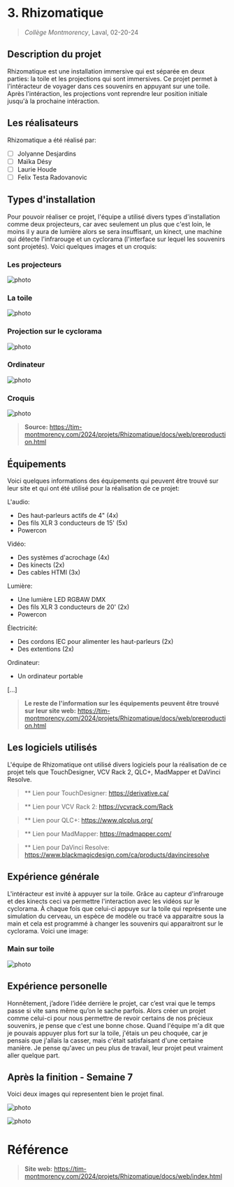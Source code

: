 # 3. Rhizomatique
> *Collège Montmorency*, Laval, 02-20-24

## Description du projet
Rhizomatique est une installation immersive qui est séparée en deux parties: la toile et les projections qui sont immersives. Ce projet permet à l'intéracteur de voyager dans ces souvenirs en appuyant sur une toile. Après l'intéraction, les projections vont reprendre leur position initiale jusqu'à la prochaine intéraction.

## Les réalisateurs
Rhizomatique a été réalisé par:
- [ ] Jolyanne Desjardins
- [ ] Maïka Désy
- [ ] Laurie Houde
- [ ] Felix Testa Radovanovic

## Types d'installation
Pour pouvoir réaliser ce projet, l'équipe a utilisé divers types d'installation comme deux projecteurs, car avec seulement un plus que c'est loin, le moins il y aura de lumière alors se sera insuffisant, un kinect, une machine qui détecte l'infrarouge et un cyclorama (l'interface sur lequel les souvenirs sont projetés). Voici quelques images et un croquis:

### Les projecteurs

![photo](media/technique_deux_projecteurs.jpg)

### La toile

![photo](media/vue_entiere_toile.jpg)

### Projection sur le cyclorama

![photo](media/rhizomatique_projection_cyclo.jpg)

### Ordinateur

![photo](media/rhizomatique_ordinateur.jpg)

### Croquis

![photo](media/croquis.jpg)

> **Source:** https://tim-montmorency.com/2024/projets/Rhizomatique/docs/web/preproduction.html

## Équipements
Voici quelques informations des équipements qui peuvent être trouvé sur leur site et qui ont été utilisé pour la réalisation de ce projet:

L'audio:
- Des haut-parleurs actifs de 4" (4x)
- Des fils XLR 3 conducteurs de 15' (5x)
- Powercon
  
Vidéo: 
- Des systèmes d'acrochage (4x)
- Des kinects (2x)
- Des cables HTMI (3x)

Lumière:
- Une lumière LED RGBAW DMX
- Des fils XLR 3 conducteurs de 20' (2x)
- Powercon

Électricité:
- Des cordons IEC pour alimenter les haut-parleurs (2x)
- Des extentions (2x)

Ordinateur:
- Un ordinateur portable

[...]

> **Le reste de l'information sur les équipements peuvent être trouvé sur leur site web:** https://tim-montmorency.com/2024/projets/Rhizomatique/docs/web/preproduction.html

## Les logiciels utilisés
L'équipe de Rhizomatique ont utilisé divers logiciels pour la réalisation de ce projet tels que TouchDesigner, VCV Rack 2, QLC+, MadMapper et DaVinci Resolve. 

> ** Lien pour TouchDesigner: https://derivative.ca/

> ** Lien pour VCV Rack 2: https://vcvrack.com/Rack

> ** Lien pour QLC+: https://www.qlcplus.org/

> ** Lien pour MadMapper: https://madmapper.com/

> ** Lien pour DaVinci Resolve: https://www.blackmagicdesign.com/ca/products/davinciresolve

## Expérience générale
L'intéracteur est invité à appuyer sur la toile. Grâce au capteur d'infrarouge et des kinects ceci va permettre l'interaction avec les vidéos sur le cyclorama. À chaque fois que celui-ci appuye sur la toile qui représente une simulation du cerveau, un espèce de modèle ou tracé va apparaitre sous la main et cela est programmé à changer les souvenirs qui apparaitront sur le cyclorama. Voici une image:

### Main sur toile

![photo](media/main_toile.jpg)

## Expérience personelle
Honnêtement, j’adore l’idée derrière le projet, car c’est vrai que le temps passe si vite sans même qu’on le sache parfois. Alors créer un projet comme celui-ci pour nous permettre de revoir certains de nos précieux souvenirs, je pense que c'est une bonne chose. Quand l'équipe m'a dit que je pouvais appuyer plus fort sur la toile, j'étais un peu choquée, car je pensais que j'allais la casser, mais c'était satisfaisant d'une certaine manière. Je pense qu'avec un peu plus de travail, leur projet peut vraiment aller quelque part.

## Après la finition - Semaine 7
Voici deux images qui representent bien le projet final.

![photo](media/rhizomatique_projet_final.jpg)

![photo](media/rhizomatique_sarah.jpg)

# Référence
> **Site web:** https://tim-montmorency.com/2024/projets/Rhizomatique/docs/web/index.html
